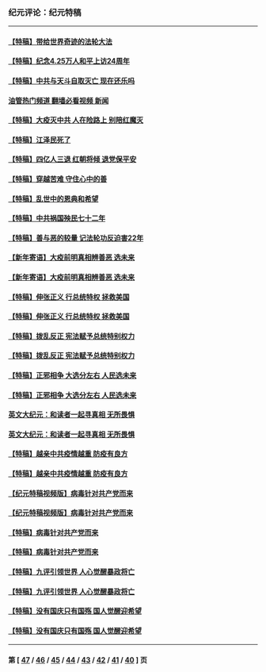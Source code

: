 ### 纪元评论：纪元特稿
---
#### [【特稿】带给世界奇迹的法轮大法](../../pages/nsc424/n13994132.md?06030330) 
#### [【特稿】纪念4.25万人和平上访24周年](../../pages/nsc424/n13980883.md?06030330) 
#### [【特稿】中共与天斗自取灭亡 现在还乐吗](../../pages/nsc424/n13897482.md?06030330) 
#### [油管热门频道 翻墙必看视频 新闻](ok?06030330)
#### [【特稿】大疫灭中共 人在险路上 别陪红魔灭](../../pages/nsc424/n13890697.md?06030330) 
#### [【特稿】江泽民死了](../../pages/nsc424/n13876300.md?06030330) 
#### [【特稿】四亿人三退 红朝将倾 退党保平安](../../pages/nsc424/n13794378.md?06030330) 
#### [【特稿】穿越苦难 守住心中的善](../../pages/nsc424/n13784979.md?06030330) 
#### [【特稿】乱世中的恩典和希望](../../pages/nsc424/n13734687.md?06030330) 
#### [【特稿】中共祸国殃民七十二年](../../pages/nsc424/n13272607.md?06030330) 
#### [【特稿】善与恶的较量 记法轮功反迫害22年](../../pages/nsc424/n13086597.md?06030330) 
#### [【新年寄语】大疫前明真相辨善恶 选未来](../../pages/nsc424/n12660855.md?06030330) 
#### [【新年寄语】大疫前明真相辨善恶 选未来](../../pages/nsc424/n12660855.md?06030330) 
#### [【特稿】伸张正义 行总统特权 拯救美国](../../pages/nsc424/n12616806.md?06030330) 
#### [【特稿】伸张正义 行总统特权 拯救美国](../../pages/nsc424/n12616806.md?06030330) 
#### [【特稿】拨乱反正 宪法赋予总统特别权力](../../pages/nsc424/n12598306.md?06030330) 
#### [【特稿】拨乱反正 宪法赋予总统特别权力](../../pages/nsc424/n12598306.md?06030330) 
#### [【特稿】正邪相争 大选分左右 人民选未来](../../pages/nsc424/n12545208.md?06030330) 
#### [【特稿】正邪相争 大选分左右 人民选未来](../../pages/nsc424/n12545208.md?06030330) 
#### [英文大纪元：和读者一起寻真相 无所畏惧](../../pages/nsc424/n12542027.md?06030330) 
#### [英文大纪元：和读者一起寻真相 无所畏惧](../../pages/nsc424/n12542027.md?06030330) 
#### [【特稿】越亲中共疫情越重 防疫有良方](../../pages/nsc424/n12042989.md?06030330) 
#### [【特稿】越亲中共疫情越重 防疫有良方](../../pages/nsc424/n12042989.md?06030330) 
#### [【纪元特稿视频版】病毒针对共产党而来](../../pages/nsc424/n11977328.md?06030330) 
#### [【纪元特稿视频版】病毒针对共产党而来](../../pages/nsc424/n11977328.md?06030330) 
#### [【特稿】病毒针对共产党而来](../../pages/nsc424/n11928818.md?06030330) 
#### [【特稿】病毒针对共产党而来](../../pages/nsc424/n11928818.md?06030330) 
#### [【特稿】九评引领世界 人心觉醒暴政将亡](../../pages/nsc424/n11660496.md?06030330) 
#### [【特稿】九评引领世界 人心觉醒暴政将亡](../../pages/nsc424/n11660496.md?06030330) 
#### [【特稿】没有国庆只有国殇 国人觉醒迎希望](../../pages/nsc424/n11549354.md?06030330) 
#### [【特稿】没有国庆只有国殇 国人觉醒迎希望](../../pages/nsc424/n11549354.md?06030330) 

---
#### 第 [ [47](./47.md?06030330) / [46](./46.md?06030330) / [45](./45.md?06030330) / [44](./44.md?06030330) / [43](./43.md?06030330) / [42](./42.md?06030330) / [41](./41.md?06030330) / [40](./40.md?06030330) ] 页
